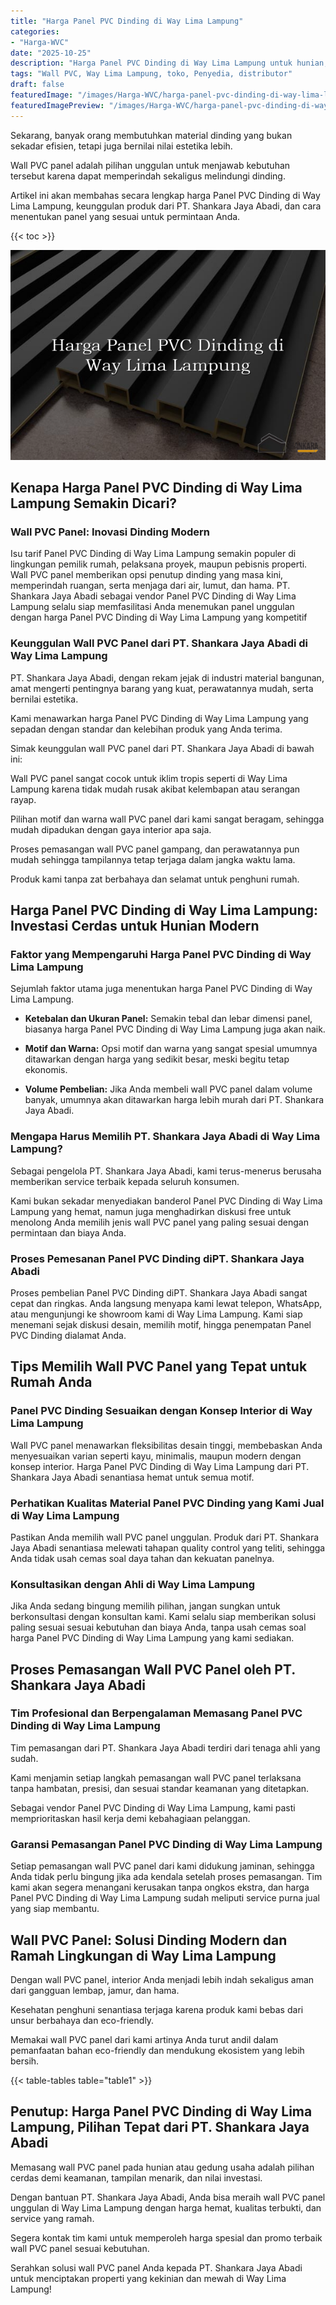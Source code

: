 ```yaml
---
title: "Harga Panel PVC Dinding di Way Lima Lampung"
categories:
- "Harga-WVC"
date: "2025-10-25"
description: "Harga Panel PVC Dinding di Way Lima Lampung untuk hunian, kantor, serta toko. Material unggulan, beragam motif, variasi warna menarik, dengan servis instalasi ditangani oleh teknisi profesional serta kepastian resmi!|Jasa penjualan Panel PVC Dinding di Way Lima Lampung untuk keperluan rumah, kantor, maupun toko, beserta panel unggulan dan pemasangan oleh tim ahli serta jaminan resmi.|Pilihan Panel PVC Dinding di Way Lima Lampung yang andal untuk hunian, perkantoran, dan toko, dengan produk terbaik dan pemasangan oleh tenaga ahli ahli dan garansi resmi.|Penjualan Panel PVC Dinding di Way Lima Lampung untuk hunian, perkantoran, serta toko, beserta material berkualitas dan penempatan ditangani oleh tim ahli, disertai dengan jaminan resmi.}"
tags: "Wall PVC, Way Lima Lampung, toko, Penyedia, distributor"
draft: false
featuredImage: "/images/Harga-WVC/harga-panel-pvc-dinding-di-way-lima-lampung.png"
featuredImagePreview: "/images/Harga-WVC/harga-panel-pvc-dinding-di-way-lima-lampung.png"
---
```


Sekarang, banyak orang membutuhkan material dinding yang bukan sekadar efisien, tetapi juga bernilai nilai estetika lebih.

Wall PVC panel adalah pilihan unggulan untuk menjawab kebutuhan tersebut karena dapat memperindah sekaligus melindungi dinding.

Artikel ini akan membahas secara lengkap harga Panel PVC Dinding di Way Lima Lampung, keunggulan produk dari PT. Shankara Jaya Abadi, dan cara menentukan panel yang sesuai untuk permintaan Anda.

{{< toc >}}

![Harga Panel PVC Dinding di Way Lima Lampung](/images/Harga-WVC/Harga-Panel-PVC-Dinding-di-Way-Lima-Lampung.png)

## Kenapa Harga Panel PVC Dinding di Way Lima Lampung Semakin Dicari?

### Wall PVC Panel: Inovasi Dinding Modern

Isu tarif Panel PVC Dinding di Way Lima Lampung semakin populer di lingkungan pemilik rumah, pelaksana proyek, maupun pebisnis properti. Wall PVC panel memberikan opsi penutup dinding yang masa kini, memperindah ruangan, serta menjaga dari air, lumut, dan hama. PT. Shankara Jaya Abadi sebagai vendor Panel PVC Dinding di Way Lima Lampung selalu siap memfasilitasi Anda menemukan panel unggulan dengan harga Panel PVC Dinding di Way Lima Lampung yang kompetitif

### Keunggulan Wall PVC Panel dari PT. Shankara Jaya Abadi di Way Lima Lampung

PT. Shankara Jaya Abadi, dengan rekam jejak di industri material bangunan, amat mengerti pentingnya barang yang kuat, perawatannya mudah, serta bernilai estetika.

Kami menawarkan harga Panel PVC Dinding di Way Lima Lampung yang sepadan dengan standar dan kelebihan produk yang Anda terima.

Simak keunggulan wall PVC panel dari PT. Shankara Jaya Abadi di bawah ini:

Wall PVC panel sangat cocok untuk iklim tropis seperti di Way Lima Lampung karena tidak mudah rusak akibat kelembapan atau serangan rayap.

Pilihan motif dan warna wall PVC panel dari kami sangat beragam, sehingga mudah dipadukan dengan gaya interior apa saja.

Proses pemasangan wall PVC panel gampang, dan perawatannya pun mudah sehingga tampilannya tetap terjaga dalam jangka waktu lama.

Produk kami tanpa zat berbahaya dan selamat untuk penghuni rumah.

## Harga Panel PVC Dinding di Way Lima Lampung: Investasi Cerdas untuk Hunian Modern

### Faktor yang Mempengaruhi Harga Panel PVC Dinding di Way Lima Lampung

Sejumlah faktor utama juga menentukan harga Panel PVC Dinding di Way Lima Lampung.

- **Ketebalan dan Ukuran Panel:** Semakin tebal dan lebar dimensi panel, biasanya harga Panel PVC Dinding di Way Lima Lampung juga akan naik.

- **Motif dan Warna:** Opsi motif dan warna yang sangat spesial umumnya ditawarkan dengan harga yang sedikit besar, meski begitu tetap ekonomis.

- **Volume Pembelian:** Jika Anda membeli wall PVC panel dalam volume banyak, umumnya akan ditawarkan harga lebih murah dari PT. Shankara Jaya Abadi.

### Mengapa Harus Memilih PT. Shankara Jaya Abadi di Way Lima Lampung?

Sebagai pengelola PT. Shankara Jaya Abadi, kami terus-menerus berusaha memberikan service terbaik kepada seluruh konsumen.

Kami bukan sekadar menyediakan banderol Panel PVC Dinding di Way Lima Lampung yang hemat, namun juga menghadirkan diskusi free untuk menolong Anda memilih jenis wall PVC panel yang paling sesuai dengan permintaan dan biaya Anda.

### Proses Pemesanan Panel PVC Dinding diPT. Shankara Jaya Abadi

Proses pembelian Panel PVC Dinding diPT. Shankara Jaya Abadi sangat cepat dan ringkas. Anda langsung menyapa kami lewat telepon, WhatsApp, atau mengunjungi ke showroom kami di Way Lima Lampung. Kami siap menemani sejak diskusi desain, memilih motif, hingga penempatan Panel PVC Dinding dialamat Anda.

## Tips Memilih Wall PVC Panel yang Tepat untuk Rumah Anda

### Panel PVC Dinding Sesuaikan dengan Konsep Interior di Way Lima Lampung

Wall PVC panel menawarkan fleksibilitas desain tinggi, membebaskan Anda menyesuaikan varian seperti kayu, minimalis, maupun modern dengan konsep interior. Harga Panel PVC Dinding di Way Lima Lampung dari PT. Shankara Jaya Abadi senantiasa hemat untuk semua motif.

### Perhatikan Kualitas Material Panel PVC Dinding yang Kami Jual di Way Lima Lampung

Pastikan Anda memilih wall PVC panel unggulan. Produk dari PT. Shankara Jaya Abadi senantiasa melewati tahapan quality control yang teliti, sehingga Anda tidak usah cemas soal daya tahan dan kekuatan panelnya.

### Konsultasikan dengan Ahli di Way Lima Lampung

Jika Anda sedang bingung memilih pilihan, jangan sungkan untuk berkonsultasi dengan konsultan kami. Kami selalu siap memberikan solusi paling sesuai sesuai kebutuhan dan biaya Anda, tanpa usah cemas soal harga Panel PVC Dinding di Way Lima Lampung yang kami sediakan.

## Proses Pemasangan Wall PVC Panel oleh PT. Shankara Jaya Abadi

### Tim Profesional dan Berpengalaman Memasang Panel PVC Dinding di Way Lima Lampung

Tim pemasangan dari PT. Shankara Jaya Abadi terdiri dari tenaga ahli yang sudah.

Kami menjamin setiap langkah pemasangan wall PVC panel terlaksana tanpa hambatan, presisi, dan sesuai standar keamanan yang ditetapkan.

Sebagai vendor Panel PVC Dinding di Way Lima Lampung, kami pasti memprioritaskan hasil kerja demi kebahagiaan pelanggan.

### Garansi Pemasangan Panel PVC Dinding di Way Lima Lampung

Setiap pemasangan wall PVC panel dari kami didukung jaminan, sehingga Anda tidak perlu bingung jika ada kendala setelah proses pemasangan. Tim kami akan segera menangani kerusakan tanpa ongkos ekstra, dan harga Panel PVC Dinding di Way Lima Lampung sudah meliputi service purna jual yang siap membantu.

## Wall PVC Panel: Solusi Dinding Modern dan Ramah Lingkungan di Way Lima Lampung

Dengan wall PVC panel, interior Anda menjadi lebih indah sekaligus aman dari gangguan lembap, jamur, dan hama.

Kesehatan penghuni senantiasa terjaga karena produk kami bebas dari unsur berbahaya dan eco-friendly.

Memakai wall PVC panel dari kami artinya Anda turut andil dalam pemanfaatan bahan eco-friendly dan mendukung ekosistem yang lebih bersih.

{{< table-tables table="table1" >}}

## Penutup: Harga Panel PVC Dinding di Way Lima Lampung, Pilihan Tepat dari PT. Shankara Jaya Abadi

Memasang wall PVC panel pada hunian atau gedung usaha adalah pilihan cerdas demi keamanan, tampilan menarik, dan nilai investasi.

Dengan bantuan PT. Shankara Jaya Abadi, Anda bisa meraih wall PVC panel unggulan di Way Lima Lampung dengan harga hemat, kualitas terbukti, dan service yang ramah.

Segera kontak tim kami untuk memperoleh harga spesial dan promo terbaik wall PVC panel sesuai kebutuhan.

Serahkan solusi wall PVC panel Anda kepada PT. Shankara Jaya Abadi untuk menciptakan properti yang kekinian dan mewah di Way Lima Lampung!
